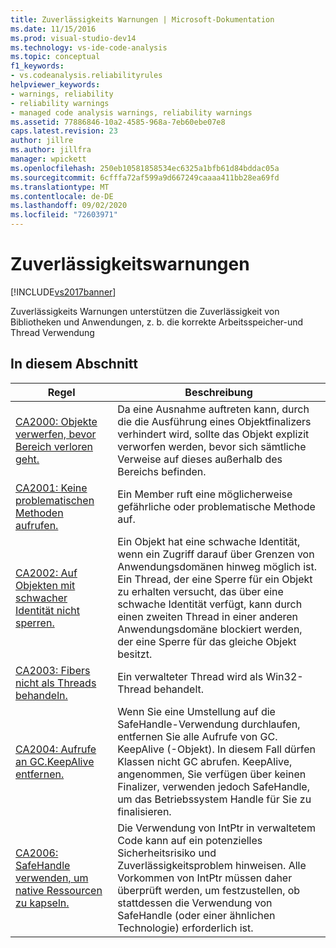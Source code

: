 ```yaml
---
title: Zuverlässigkeits Warnungen | Microsoft-Dokumentation
ms.date: 11/15/2016
ms.prod: visual-studio-dev14
ms.technology: vs-ide-code-analysis
ms.topic: conceptual
f1_keywords:
- vs.codeanalysis.reliabilityrules
helpviewer_keywords:
- warnings, reliability
- reliability warnings
- managed code analysis warnings, reliability warnings
ms.assetid: 77886846-10a2-4585-968a-7eb60ebe07e8
caps.latest.revision: 23
author: jillre
ms.author: jillfra
manager: wpickett
ms.openlocfilehash: 250eb10581858534ec6325a1bfb61d84bddac05a
ms.sourcegitcommit: 6cfffa72af599a9d667249caaaa411bb28ea69fd
ms.translationtype: MT
ms.contentlocale: de-DE
ms.lasthandoff: 09/02/2020
ms.locfileid: "72603971"
---
```

# <a name="reliability-warnings"></a>Zuverlässigkeitswarnungen
[!INCLUDE[vs2017banner](../includes/vs2017banner.md)]

Zuverlässigkeits Warnungen unterstützen die Zuverlässigkeit von Bibliotheken und Anwendungen, z. b. die korrekte Arbeitsspeicher-und Thread Verwendung

## <a name="in-this-section"></a>In diesem Abschnitt

|Regel|Beschreibung|
|----------|-----------------|
|[CA2000: Objekte verwerfen, bevor Bereich verloren geht.](../code-quality/ca2000-dispose-objects-before-losing-scope.md)|Da eine Ausnahme auftreten kann, durch die die Ausführung eines Objektfinalizers verhindert wird, sollte das Objekt explizit verworfen werden, bevor sich sämtliche Verweise auf dieses außerhalb des Bereichs befinden.|
|[CA2001: Keine problematischen Methoden aufrufen.](../code-quality/ca2001-avoid-calling-problematic-methods.md)|Ein Member ruft eine möglicherweise gefährliche oder problematische Methode auf.|
|[CA2002: Auf Objekten mit schwacher Identität nicht sperren.](../code-quality/ca2002-do-not-lock-on-objects-with-weak-identity.md)|Ein Objekt hat eine schwache Identität, wenn ein Zugriff darauf über Grenzen von Anwendungsdomänen hinweg möglich ist. Ein Thread, der eine Sperre für ein Objekt zu erhalten versucht, das über eine schwache Identität verfügt, kann durch einen zweiten Thread in einer anderen Anwendungsdomäne blockiert werden, der eine Sperre für das gleiche Objekt besitzt.|
|[CA2003: Fibers nicht als Threads behandeln.](../code-quality/ca2003-do-not-treat-fibers-as-threads.md)|Ein verwalteter Thread wird als Win32-Thread behandelt.|
|[CA2004: Aufrufe an GC.KeepAlive entfernen.](../code-quality/ca2004-remove-calls-to-gc-keepalive.md)|Wenn Sie eine Umstellung auf die SafeHandle-Verwendung durchlaufen, entfernen Sie alle Aufrufe von GC. KeepAlive (-Objekt). In diesem Fall dürfen Klassen nicht GC abrufen. KeepAlive, angenommen, Sie verfügen über keinen Finalizer, verwenden jedoch SafeHandle, um das Betriebssystem Handle für Sie zu finalisieren.|
|[CA2006: SafeHandle verwenden, um native Ressourcen zu kapseln.](../code-quality/ca2006-use-safehandle-to-encapsulate-native-resources.md)|Die Verwendung von IntPtr in verwaltetem Code kann auf ein potenzielles Sicherheitsrisiko und Zuverlässigkeitsproblem hinweisen. Alle Vorkommen von IntPtr müssen daher überprüft werden, um festzustellen, ob stattdessen die Verwendung von SafeHandle (oder einer ähnlichen Technologie) erforderlich ist.|
